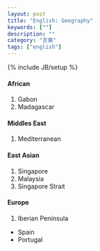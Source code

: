 ```yaml
---
layout: post
title: "English: Geography"
keywords: [""]
description: ""
category: "言葉"
tags: ["english"]
---
```

{% include JB/setup %}

#### African
1. Gabon
2. Madagascar

#### Middles East
1. Mediterranean

#### East Asian
1. Singapore 
2. Malaysia
3. Singapore Strait 


#### Europe
1. Iberian Peninsula
- Spain 
- Portugal

